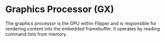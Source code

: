 # Graphics Processor (GX)

The graphics processor is the GPU within Flipper and is responsible for rendering content into the
embedded framebuffer. It operates by reading command lists from memory.
